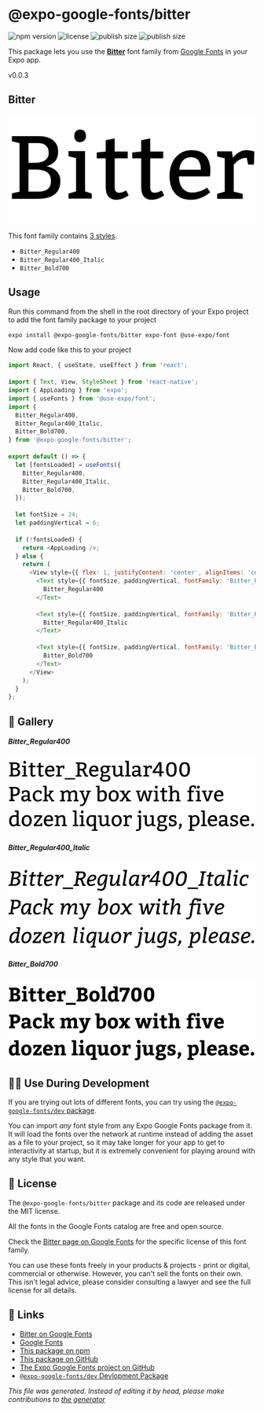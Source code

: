 # @expo-google-fonts/bitter

![npm version](https://flat.badgen.net/npm/v/@expo-google-fonts/bitter)
![license](https://flat.badgen.net/github/license/expo/google-fonts)
![publish size](https://flat.badgen.net/packagephobia/install/@expo-google-fonts/bitter)
![publish size](https://flat.badgen.net/packagephobia/publish/@expo-google-fonts/bitter)

This package lets you use the [**Bitter**](https://fonts.google.com/specimen/Bitter) font family from [Google Fonts](https://fonts.google.com/) in your Expo app.

v0.0.3

## Bitter

![Bitter](./font-family.png)

This font family contains [3 styles](#gallery).

- `Bitter_Regular400`
- `Bitter_Regular400_Italic`
- `Bitter_Bold700`

## Usage

Run this command from the shell in the root directory of your Expo project to add the font family package to your project
```sh
expo install @expo-google-fonts/bitter expo-font @use-expo/font
```

Now add code like this to your project
```js
import React, { useState, useEffect } from 'react';

import { Text, View, StyleSheet } from 'react-native';
import { AppLoading } from 'expo';
import { useFonts } from '@use-expo/font';
import {
  Bitter_Regular400,
  Bitter_Regular400_Italic,
  Bitter_Bold700,
} from '@expo-google-fonts/bitter';

export default () => {
  let [fontsLoaded] = useFonts({
    Bitter_Regular400,
    Bitter_Regular400_Italic,
    Bitter_Bold700,
  });

  let fontSize = 24;
  let paddingVertical = 6;

  if (!fontsLoaded) {
    return <AppLoading />;
  } else {
    return (
      <View style={{ flex: 1, justifyContent: 'center', alignItems: 'center' }}>
        <Text style={{ fontSize, paddingVertical, fontFamily: 'Bitter_Regular400' }}>
          Bitter_Regular400
        </Text>

        <Text style={{ fontSize, paddingVertical, fontFamily: 'Bitter_Regular400_Italic' }}>
          Bitter_Regular400_Italic
        </Text>

        <Text style={{ fontSize, paddingVertical, fontFamily: 'Bitter_Bold700' }}>
          Bitter_Bold700
        </Text>
      </View>
    );
  }
};

```

## 🔡 Gallery

##### Bitter_Regular400
![Bitter_Regular400](./937e0cb8bbc92b1b89eafc86f73c06dec677f4e8d2c39de72208ae4fffedc7fa.ttf.png)

##### Bitter_Regular400_Italic
![Bitter_Regular400_Italic](./7a9ae7d2a6428de7df36662a7014e91b880c5d09663ae9c66abb8a928c0ad371.ttf.png)

##### Bitter_Bold700
![Bitter_Bold700](./c41cd10ef080e4d415bc6da6d86b29b73fe87ba84afe455423476109ed6addbd.ttf.png)


## 👩‍💻 Use During Development

If you are trying out lots of different fonts, you can try using the [`@expo-google-fonts/dev` package](https://github.com/expo/google-fonts/tree/master/font-packages/dev#readme).

You can import *any* font style from any Expo Google Fonts package from it. It will load the fonts
over the network at runtime instead of adding the asset as a file to your project, so it may take longer
for your app to get to interactivity at startup, but it is extremely convenient
for playing around with any style that you want.

## 📖 License

The `@expo-google-fonts/bitter` package and its code are released under the MIT license.

All the fonts in the Google Fonts catalog are free and open source.

Check the [Bitter page on Google Fonts](https://fonts.google.com/specimen/Bitter) for the specific license of this font family.

You can use these fonts freely in your products & projects - print or digital, commercial or otherwise. However, you can't sell the fonts on their own. This isn't legal advice, please consider consulting a lawyer and see the full license for all details.

## 🔗 Links

- [Bitter on Google Fonts](https://fonts.google.com/specimen/Bitter)
- [Google Fonts](https://fonts.google.com/)
- [This package on npm](https://www.npmjs.com/package/@expo-google-fonts/bitter)
- [This package on GitHub](https://github.com/expo/google-fonts/tree/master/font-packages/bitter)
- [The Expo Google Fonts project on GitHub](https://github.com/expo/google-fonts)
- [`@expo-google-fonts/dev` Devlopment Package](https://github.com/expo/google-fonts/tree/master/font-packages/dev)


*This file was generated. Instead of editing it by head, please make contributions to [the generator](https://github.com/expo/google-fonts/tree/master/packages/generator)*
